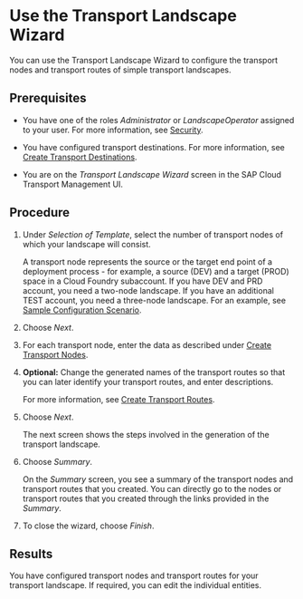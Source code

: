 <!-- loiof14192ede8ac4603955b572537d6bec2 -->

# Use the Transport Landscape Wizard

You can use the Transport Landscape Wizard to configure the transport nodes and transport routes of simple transport landscapes.



<a name="loiof14192ede8ac4603955b572537d6bec2__prereq_gs3_c2k_pdb"/>

## Prerequisites

-   You have one of the roles *Administrator* or *LandscapeOperator* assigned to your user. For more information, see [Security](../60-security/security-51939a4.md).

-   You have configured transport destinations. For more information, see [Create Transport Destinations](create-transport-destinations-c9905c1.md).

-   You are on the *Transport Landscape Wizard* screen in the SAP Cloud Transport Management UI.



## Procedure

1.  Under *Selection of Template*, select the number of transport nodes of which your landscape will consist.

    A transport node represents the source or the target end point of a deployment process - for example, a source \(DEV\) and a target \(PROD\) space in a Cloud Foundry subaccount. If you have DEV and PRD account, you need a two-node landscape. If you have an additional TEST account, you need a three-node landscape. For an example, see [Sample Configuration Scenario](sample-configuration-scenario-22e1ed6.md).

2.  Choose *Next*.

3.  For each transport node, enter the data as described under [Create Transport Nodes](create-transport-nodes-f71a4d5.md).

4.  **Optional:** Change the generated names of the transport routes so that you can later identify your transport routes, and enter descriptions.

    For more information, see [Create Transport Routes](create-transport-routes-dddb749.md).

5.  Choose *Next*.

    The next screen shows the steps involved in the generation of the transport landscape.

6.  Choose *Summary*.

    On the *Summary* screen, you see a summary of the transport nodes and transport routes that you created. You can directly go to the nodes or transport routes that you created through the links provided in the *Summary*.

7.  To close the wizard, choose *Finish*.




<a name="loiof14192ede8ac4603955b572537d6bec2__result_szb_pny_32b"/>

## Results

You have configured transport nodes and transport routes for your transport landscape. If required, you can edit the individual entities.

